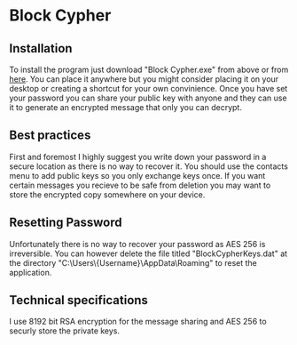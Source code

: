 # Block Cypher
## Installation 
To install the program just download "Block Cypher.exe" from above or from [here](https://github.com/lolapus/Block-Cypher/raw/main/Block%20Cypher.exe). You can place it anywhere but you might consider placing it on your desktop or creating a shortcut for your own convinience. Once you have set your password you can share your public key with anyone and they can use it to generate an encrypted message that only you can decrypt.
## Best practices
First and foremost I highly suggest you write down your password in a secure location as there is no way to recover it. You should use the contacts menu to add public keys so you only exchange keys once. If you want certain messages you recieve to be safe from deletion you may want to store the encrypted copy somewhere on your device.
## Resetting Password
Unfortunately there is no way to recover your password as AES 256 is irreversible. You can however delete the file titled "BlockCypherKeys.dat" at the directory "C:\Users\\{Username}\AppData\Roaming" to reset the application.
## Technical specifications
I use 8192 bit RSA encryption for the message sharing and AES 256 to securly store the private keys.

